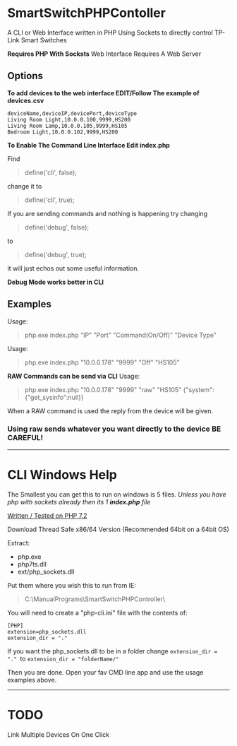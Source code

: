 # SmartSwitchPHPContoller
A CLI or Web Interface written in PHP Using Sockets to directly control TP-Link Smart Switches

**Requires PHP With Socksts** Web Interface Requires A Web Server


## Options

**To add devices to the web interface EDIT/Follow The example of devices.csv**
```
deviceName,deviceIP,devicePort,deviceType
Living Room Light,10.0.0.100,9999,HS200
Living Room Lamp,10.0.0.105,9999,HS105
Bedroom Light,10.0.0.102,9999,HS200
```

**To Enable The Command Line Interface Edit index.php**

Find 
>define('cli', false); 

change it to 
>define('cli', true);

If you are sending commands and nothing is happening try changing 
>define('debug', false);

to
>define('debug', true);

it will just echos out some useful information.

**Debug Mode works better in CLI**

## Examples

Usage: 
>php.exe index.php "IP" "Port" "Command(On/Off)" "Device Type"

Usage:
>php.exe index.php "10.0.0.178" "9999" "Off" "HS105"

**RAW Commands can be send via CLI**
Usage: 
>php.exe index.php "10.0.0.178" "9999" "raw" "HS105" {\"system\":{\"get_sysinfo\":null}}


When a RAW command is used the reply from the device will be given.

### Using raw sends whatever you want directly to the device BE CAREFUL!

---

# CLI Windows Help

The Smallest you can get this to run on windows is 5 files. *Unless you have php with sockets already then its 1 **index.php** file*


[Written / Tested on PHP 7.2](https://windows.php.net/download#php-7.2)

Download Thread Safe x86/64 Version (Recommended 64bit on a 64bit OS)

Extract:
  * php.exe
  * php7ts.dll
  * ext/php_sockets.dll

Put them where you wish this to run from IE:
>C:\ManualPrograms\SmartSwitchPHPController\

You will need to create a "php-cli.ini" file with the contents of:
```
[PHP]
extension=php_sockets.dll
extension_dir = "."
```

If you want the php_sockets.dll to be in a folder change ```extension_dir = "." ```to ```extension_dir = "folderName/"```

Then you are done. Open your fav CMD line app and use the usage examples above.

---
# TODO 

Link Multiple Devices On One Click